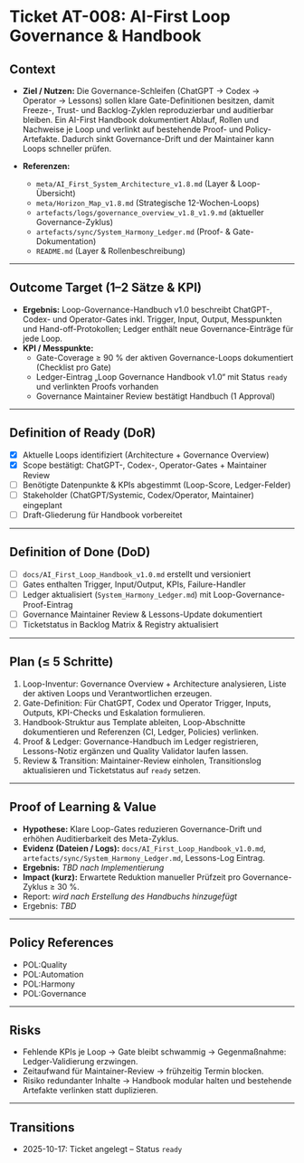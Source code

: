 # Ticket AT-008: AI-First Loop Governance & Handbook

## Context
- **Ziel / Nutzen:**
  Die Governance-Schleifen (ChatGPT → Codex → Operator → Lessons) sollen klare Gate-Definitionen besitzen,
  damit Freeze-, Trust- und Backlog-Zyklen reproduzierbar und auditierbar bleiben. Ein AI-First Handbook
  dokumentiert Ablauf, Rollen und Nachweise je Loop und verlinkt auf bestehende Proof- und Policy-Artefakte.
  Dadurch sinkt Governance-Drift und der Maintainer kann Loops schneller prüfen.

- **Referenzen:**
  - `meta/AI_First_System_Architecture_v1.8.md` (Layer & Loop-Übersicht)
  - `meta/Horizon_Map_v1.8.md` (Strategische 12-Wochen-Loops)
  - `artefacts/logs/governance_overview_v1.8_v1.9.md` (aktueller Governance-Zyklus)
  - `artefacts/sync/System_Harmony_Ledger.md` (Proof- & Gate-Dokumentation)
  - `README.md` (Layer & Rollenbeschreibung)

---

## Outcome Target (1–2 Sätze & KPI)
- **Ergebnis:**
  Loop-Governance-Handbuch v1.0 beschreibt ChatGPT-, Codex- und Operator-Gates inkl. Trigger, Input, Output,
  Messpunkten und Hand-off-Protokollen; Ledger enthält neue Governance-Einträge für jede Loop.
- **KPI / Messpunkte:**
  - Gate-Coverage ≥ 90 % der aktiven Governance-Loops dokumentiert (Checklist pro Gate)
  - Ledger-Eintrag „Loop Governance Handbook v1.0“ mit Status `ready` und verlinkten Proofs vorhanden
  - Governance Maintainer Review bestätigt Handbuch (1 Approval)

---

## Definition of Ready (DoR)
- [x] Aktuelle Loops identifiziert (Architecture + Governance Overview)
- [x] Scope bestätigt: ChatGPT-, Codex-, Operator-Gates + Maintainer Review
- [ ] Benötigte Datenpunkte & KPIs abgestimmt (Loop-Score, Ledger-Felder)
- [ ] Stakeholder (ChatGPT/Systemic, Codex/Operator, Maintainer) eingeplant
- [ ] Draft-Gliederung für Handbook vorbereitet

---

## Definition of Done (DoD)
- [ ] `docs/AI_First_Loop_Handbook_v1.0.md` erstellt und versioniert
- [ ] Gates enthalten Trigger, Input/Output, KPIs, Failure-Handler
- [ ] Ledger aktualisiert (`System_Harmony_Ledger.md`) mit Loop-Governance-Proof-Eintrag
- [ ] Governance Maintainer Review & Lessons-Update dokumentiert
- [ ] Ticketstatus in Backlog Matrix & Registry aktualisiert

---

## Plan (≤ 5 Schritte)
1. Loop-Inventur: Governance Overview + Architecture analysieren, Liste der aktiven Loops und Verantwortlichen erzeugen.
2. Gate-Definition: Für ChatGPT, Codex und Operator Trigger, Inputs, Outputs, KPI-Checks und Eskalation formulieren.
3. Handbook-Struktur aus Template ableiten, Loop-Abschnitte dokumentieren und Referenzen (CI, Ledger, Policies) verlinken.
4. Proof & Ledger: Governance-Handbuch im Ledger registrieren, Lessons-Notiz ergänzen und Quality Validator laufen lassen.
5. Review & Transition: Maintainer-Review einholen, Transitionslog aktualisieren und Ticketstatus auf `ready` setzen.

---

## Proof of Learning & Value
- **Hypothese:** Klare Loop-Gates reduzieren Governance-Drift und erhöhen Auditierbarkeit des Meta-Zyklus.
- **Evidenz (Dateien / Logs):** `docs/AI_First_Loop_Handbook_v1.0.md`, `artefacts/sync/System_Harmony_Ledger.md`, Lessons-Log Eintrag.
- **Ergebnis:** _TBD nach Implementierung_
- **Impact (kurz):** Erwartete Reduktion manueller Prüfzeit pro Governance-Zyklus ≥ 30 %.
- Report: _wird nach Erstellung des Handbuchs hinzugefügt_
- Ergebnis: _TBD_

---

## Policy References
- POL:Quality
- POL:Automation
- POL:Harmony
- POL:Governance

---

## Risks
- Fehlende KPIs je Loop → Gate bleibt schwammig → Gegenmaßnahme: Ledger-Validierung erzwingen.
- Zeitaufwand für Maintainer-Review → frühzeitig Termin blocken.
- Risiko redundanter Inhalte → Handbook modular halten und bestehende Artefakte verlinken statt duplizieren.

---

## Transitions
- 2025-10-17: Ticket angelegt – Status `ready`

